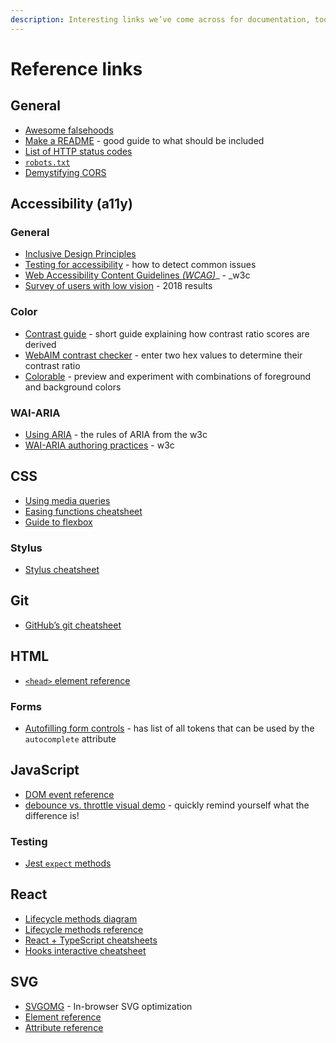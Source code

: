 ```yaml
---
description: Interesting links we’ve come across for documentation, tools, etc.
---
```


# Reference links

## General

* [Awesome falsehoods](https://github.com/kdeldycke/awesome-falsehood)
* [Make a README](https://www.makeareadme.com) - good guide to what should be included
* [List of HTTP status codes](https://en.wikipedia.org/wiki/List\_of\_HTTP\_status\_codes)
* [`robots.txt`](https://support.google.com/webmasters/answer/6062596?hl=en\&ref\_topic=6061961)
* [Demystifying CORS](https://frontendian.co/cors)

## Accessibility (a11y)

### General

* [Inclusive Design Principles](https://inclusivedesignprinciples.org)
* [Testing for accessibility](https://developer.mozilla.org/en-US/docs/Learn/Tools\_and\_testing/Cross\_browser\_testing/Accessibility) - how to detect common issues
* [Web Accessibility Content Guidelines _(WCAG)_](https://www.w3.org/WAI/standards-guidelines/wcag/)_ - _w3c
* [Survey of users with low vision](https://webaim.org/blog/low-vision-survey2-results/) - 2018 results

### Color

* [Contrast guide](https://usecontrast.com/guide) - short guide explaining how contrast ratio scores are derived
* [WebAIM contrast checker](https://webaim.org/resources/contrastchecker/) - enter two hex values to determine their contrast ratio
* [Colorable](http://jxnblk.com/colorable/demos/text/) - preview and experiment with combinations of foreground and background colors

### WAI-ARIA

* [Using ARIA](https://www.w3.org/TR/using-aria/) - the rules of ARIA from the w3c
* [WAI-ARIA authoring practices](https://www.w3.org/TR/wai-aria-practices-1.2/) - w3c

## CSS

* [Using media queries](https://developer.mozilla.org/en-US/docs/Web/CSS/Media\_Queries/Using\_media\_queries)
* [Easing functions cheatsheet](https://easings.net/en#)
* [Guide to flexbox](https://css-tricks.com/snippets/css/a-guide-to-flexbox/)

### Stylus

* [Stylus cheatsheet](https://devhints.io/stylus)

## Git

* [GitHub’s git cheatsheet](https://github.github.com/training-kit/downloads/github-git-cheat-sheet/)

## HTML

* [`<head>` element reference](https://gethead.info)

### Forms

* [Autofilling form controls](https://html.spec.whatwg.org/multipage/form-control-infrastructure.html#autofilling-form-controls:-the-autocomplete-attribute) - has list of all tokens that can be used by the `autocomplete` attribute

## JavaScript

* [DOM event reference](https://developer.mozilla.org/en-US/docs/Web/Events)
* [debounce vs. throttle visual demo](http://demo.nimius.net/debounce\_throttle/) - quickly remind yourself what the difference is!

### Testing

* [Jest `expect` methods](https://jestjs.io/docs/en/expect#methods)

## React

* [Lifecycle methods diagram](http://projects.wojtekmaj.pl/react-lifecycle-methods-diagram/)
* [Lifecycle methods reference](https://reactjs.org/docs/react-component.html#the-component-lifecycle)
* [React + TypeScript cheatsheets](https://github.com/sw-yx/react-typescript-cheatsheet)
* [Hooks interactive cheatsheet](https://react-hooks-cheatsheet.com)

## SVG

* [SVGOMG](https://jakearchibald.github.io/svgomg/) - In-browser SVG optimization
* [Element reference](https://developer.mozilla.org/en-US/docs/Web/SVG/Element)
* [Attribute reference](https://developer.mozilla.org/en-US/docs/Web/SVG/Attribute)
